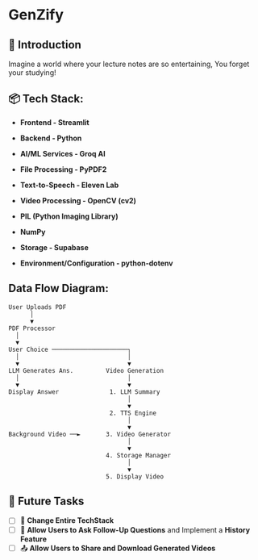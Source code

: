# GenZify

## 🌟 **Introduction**  
Imagine a world where your lecture notes are so entertaining, You forget your studying!

## 📦 **Tech Stack:**
- **Frontend - Streamlit**

- **Backend - Python**

- **AI/ML Services - Groq AI**
  
- **File Processing - PyPDF2**
  
- **Text-to-Speech - Eleven Lab**

- **Video Processing - OpenCV (cv2)**
  
- **PIL (Python Imaging Library)**
  
- **NumPy**

- **Storage - Supabase**

- **Environment/Configuration - python-dotenv**

## **Data Flow Diagram:**
```
User Uploads PDF
      │
      ▼
PDF Processor
  │
  ▼
User Choice ─────────────────────┐
  │                              │
  ▼                              ▼
LLM Generates Ans.         Video Generation
  │                              │
  ▼                              ▼
Display Answer              1. LLM Summary
                                 │
                                 ▼
                            2. TTS Engine
                                 │
                                 ▼
Background Video ──►       3. Video Generator
                                 │
                                 ▼
                           4. Storage Manager
                                 │
                                 ▼
                           5. Display Video
```
## 📅 **Future Tasks**  
- [ ] 🔄 **Change Entire TechStack**  
- [ ] 🤔 **Allow Users to Ask Follow-Up Questions** and Implement a **History Feature**  
- [ ] 📤 **Allow Users to Share and Download Generated Videos**
